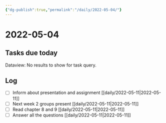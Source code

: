 ```yaml
---
{"dg-publish":true,"permalink":"/daily/2022-05-04/"}
---
```


# 2022-05-04

## Tasks due today

<div><div class="dataview dataview-error-box"><p class="dataview dataview-error-message">Dataview: No results to show for task query.</p></div></div>

## Log
- [ ] Inform about presentation and assignment [[daily/2022-05-11\|2022-05-11]]
- [ ] Next week 2 groups present [[daily/2022-05-11\|2022-05-11]]
- [ ] Read chapter 8 and 9 [[daily/2022-05-11\|2022-05-11]]
- [ ] Answer all the questions [[daily/2022-05-11\|2022-05-11]]